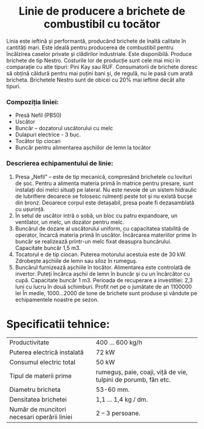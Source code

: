 <h1 style="text-align: center;">Linie de producere a brichete de combustibil cu tocător</h1>

Linia este ieftină și performantă, producând brichete de înaltă calitate în cantități mari.
Este ideală pentru producerea de combustibil pentru încălzirea caselor private și clădirilor industriale. Este disponibilă.
Produce brichete de tip Nestro. Costurile lor de producție sunt cele mai mici în comparație cu alte tipuri: Pini Kay sau RUF. Consumatorii de brichete doresc să obțină căldură pentru mai puțini bani și, de regulă, nu le pasă cum arată bricheta. Brichetele Nestro sunt de obicei cu 20% mai ieftine decât alte tipuri.

### Compoziția liniei:

- Presă Nefil (PB50)
- Uscător
- Buncăr – dozatorul uscătorului cu melc
- Dulapuri electrice - 3 buc.
- Tocător tip ciocan
- Buncăr pentru alimentarea așchiilor de lemn la tocător

### Descrierea echipamentului de linie:

1. Presa „Nefil” – este de tip mecanică, compresând brichetele cu lovituri de șoc. Pentru a alimenta materia primă în matrice pentru presare, sunt instalați doi melci situați pe lateral.
   Nu este nevoie de un sistem hidraulic de lubrifiere deoarece se folosesc rulmenți peste tot și nu există bucșe din bronz.
   Deoarece corpul este detașabil, presa poate fi dezasamblată cu ușurință.
2. În setul de uscător intră o sobă, un bloc cu patru expandoare, un ventilator, un melc, un dozator pentru melc.
3. Buncărul de dozare al uscătorului uniform, cu capacitatea stabilită de operator, încarcă materia primă în uscător. Încărcarea materiilor prime în buncăr se realizează printr-un melc fixat deasupra buncărului. Capacitate buncăr 1,5 m3.
4. Tocatorul e de tip ciocan. Puterea motorului acestuia este de 30 kW. Zdrobește așchiile de lemn sau siloz în rumeguș.
5. Buncărul furnizează așchiile în tocător. Alimentarea este controlată de invertor. Puteți încărca așchii de lemn în buncăr și cu un încărcător cu cupă. Capacitate buncăr 1 m3.
   Perioada de recuperare a investitiei: 2,3 luni cu lucru în două schimburi.
   Profit net pe o jumătate de an 1100000 lei
   În medie, 1000...2000 de tone de brichete sunt produse și vândute pe echipamentele noastre pe sezon.

# Specificatii tehnice:

|                                             |                                                                |
| ------------------------------------------- | -------------------------------------------------------------- |
| Productivitate                              | 400 ... 600 kg/h                                               |
| Puterea electrică instalată                 | 72 kW                                                          |
| Consumul electric total                     | 50 kW                                                          |
| Tipul de materii prime                      | rumeguș, paie, coaji, viță de vie, tulpini de porumb, fân etc. |
| Diametru bricheta                           | 53-60 mm.                                                      |
| Densitatea brichetei                        | 1,1 ... 1,4 kg / dm.                                           |
| Număr de muncitori necesari operării liniei | 2 – 3 persoane.                                                |
